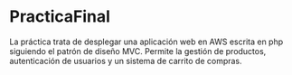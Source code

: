 # PracticaFinal
La práctica trata de desplegar una aplicación web en AWS escrita en php siguiendo el patrón de diseño MVC. Permite la gestión de productos, autenticación de usuarios y un sistema de carrito de compras.
